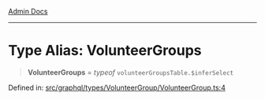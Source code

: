 [Admin Docs](/)

***

# Type Alias: VolunteerGroups

> **VolunteerGroups** = *typeof* `volunteerGroupsTable.$inferSelect`

Defined in: [src/graphql/types/VolunteerGroup/VolunteerGroup.ts:4](https://github.com/gautam-divyanshu/talawa-api/blob/1d38acecd3e456f869683fb8dca035a5e42010d5/src/graphql/types/VolunteerGroup/VolunteerGroup.ts#L4)

